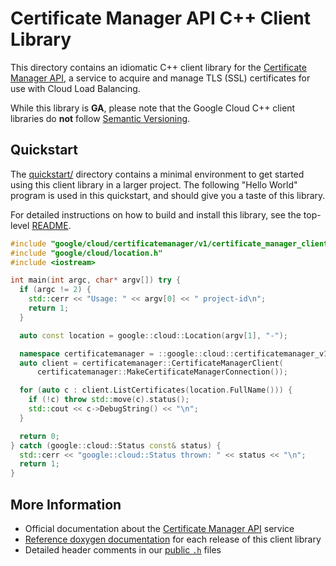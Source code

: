 # Certificate Manager API C++ Client Library

This directory contains an idiomatic C++ client library for the
[Certificate Manager API][cloud-service-docs], a service to acquire and manage
TLS (SSL) certificates for use with Cloud Load Balancing.

While this library is **GA**, please note that the Google Cloud C++ client
libraries do **not** follow [Semantic Versioning](https://semver.org/).

## Quickstart

The [quickstart/](quickstart/README.md) directory contains a minimal environment
to get started using this client library in a larger project. The following
"Hello World" program is used in this quickstart, and should give you a taste of
this library.

For detailed instructions on how to build and install this library, see the
top-level [README](/README.md#building-and-installing).

<!-- inject-quickstart-start -->

```cc
#include "google/cloud/certificatemanager/v1/certificate_manager_client.h"
#include "google/cloud/location.h"
#include <iostream>

int main(int argc, char* argv[]) try {
  if (argc != 2) {
    std::cerr << "Usage: " << argv[0] << " project-id\n";
    return 1;
  }

  auto const location = google::cloud::Location(argv[1], "-");

  namespace certificatemanager = ::google::cloud::certificatemanager_v1;
  auto client = certificatemanager::CertificateManagerClient(
      certificatemanager::MakeCertificateManagerConnection());

  for (auto c : client.ListCertificates(location.FullName())) {
    if (!c) throw std::move(c).status();
    std::cout << c->DebugString() << "\n";
  }

  return 0;
} catch (google::cloud::Status const& status) {
  std::cerr << "google::cloud::Status thrown: " << status << "\n";
  return 1;
}
```

<!-- inject-quickstart-end -->

## More Information

- Official documentation about the [Certificate Manager API][cloud-service-docs]
  service
- [Reference doxygen documentation][doxygen-link] for each release of this
  client library
- Detailed header comments in our [public `.h`][source-link] files

[cloud-service-docs]: https://cloud.google.com/certificate-manager
[doxygen-link]: https://cloud.google.com/cpp/docs/reference/certificatemanager/latest/
[source-link]: https://github.com/googleapis/google-cloud-cpp/tree/main/google/cloud/certificatemanager
